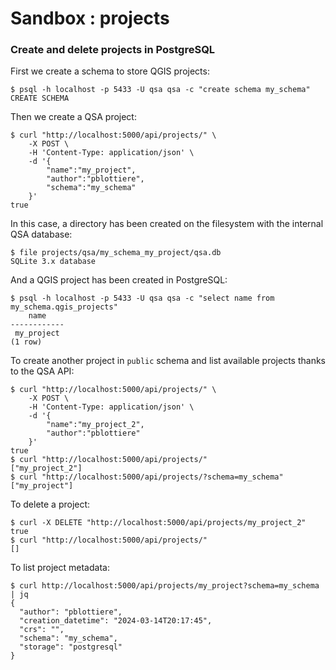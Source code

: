 # Sandbox : projects

### Create and delete projects in PostgreSQL

First we create a schema to store QGIS projects:

```` shell
$ psql -h localhost -p 5433 -U qsa qsa -c "create schema my_schema"
CREATE SCHEMA
````

Then we create a QSA project:

```` shell
$ curl "http://localhost:5000/api/projects/" \
    -X POST \
    -H 'Content-Type: application/json' \
    -d '{
        "name":"my_project",
        "author":"pblottiere",
        "schema":"my_schema"
    }'
true
````

In this case, a directory has been created on the filesystem with the internal
QSA database:

```` shell
$ file projects/qsa/my_schema_my_project/qsa.db
SQLite 3.x database
````

And a QGIS project has been created in PostgreSQL:

```` shell
$ psql -h localhost -p 5433 -U qsa qsa -c "select name from my_schema.qgis_projects"
    name
------------
 my_project
(1 row)
````

To create another project in `public` schema and list available projects thanks
to the QSA API:

```` shell
$ curl "http://localhost:5000/api/projects/" \
    -X POST \
    -H 'Content-Type: application/json' \
    -d '{
        "name":"my_project_2",
        "author":"pblottiere"
    }'
true
$ curl "http://localhost:5000/api/projects/"
["my_project_2"]
$ curl "http://localhost:5000/api/projects/?schema=my_schema"
["my_project"]
````

To delete a project:

```` shell
$ curl -X DELETE "http://localhost:5000/api/projects/my_project_2"
true
$ curl "http://localhost:5000/api/projects/"
[]
````

To list project metadata:

```` shell
$ curl http://localhost:5000/api/projects/my_project?schema=my_schema | jq
{
  "author": "pblottiere",
  "creation_datetime": "2024-03-14T20:17:45",
  "crs": "",
  "schema": "my_schema",
  "storage": "postgresql"
}
````
